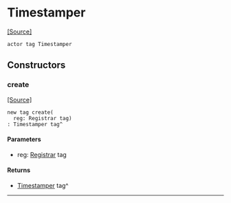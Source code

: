 # Timestamper
<span class="source-link">[[Source]](src/mqtt-examples/timestamp.md#L-0-41)</span>
```pony
actor tag Timestamper
```

## Constructors

### create
<span class="source-link">[[Source]](src/mqtt-examples/timestamp.md#L-0-45)</span>


```pony
new tag create(
  reg: Registrar tag)
: Timestamper tag^
```
#### Parameters

*   reg: [Registrar](bureaucracy-Registrar.md) tag

#### Returns

* [Timestamper](mqtt-examples-Timestamper.md) tag^

---

